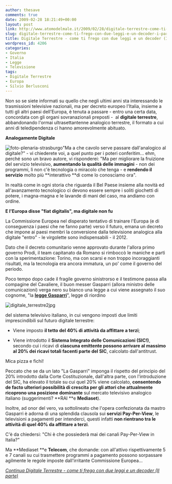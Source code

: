 ```yaml
---
author: thesave
comments: true
date: 2009-02-28 18:21:49+00:00
layout: post
link: http://www.atomodelmale.it/2009/02/28/digitale-terrestre-come-ti-frego-con-due-leggi-e-un-decoder-i-parte/
slug: digitale-terrestre-come-ti-frego-con-due-leggi-e-un-decoder-i-parte
title: Digitale Terrestre - come ti frego con due leggi e un decoder (I parte)
wordpress_id: 4206
categories:
- Governo
- Italia
- Legge
- Televisione
tags:
- Digitale Terrestre
- Europa
- Silvio Berlusconi
---
```


Non so se siete informati su quello che negli ultimi anni sta interessando le trasmissioni televisive nazionali, ma per decreto europeo l'Italia, insieme a tutti gli altri paesi dell'Europa, è tenuta a passare - entro una certa data, concordata con gli organi sovranazionali preposti -  al **digitale terrestre**, abbandonando l'ormai ultrasettantenne analogico terrestre, il formato a cui anni di teledipendenza ci hanno amorevolmente abituato.

**Analogamente Digitale**

![foto-plenaria-strasburgo](http://www.atomodelmale.it/wp-content/uploads/2009/02/foto-plenaria-strasburgo.jpg)"Ma a che cavolo serve passare dall'analogico al digitale?" - vi chiederete voi, a quel punto per i poteri conferitim... ehm, perché sono un bravo autore, vi risponderei: "Ma per migliorare la fruizione del servizio televisivo, **aumentando la qualità delle immagini** - non dei programmi, lì non c'è tecnologia o miracolo che tenga - e **rendendo il servizio** molto più **interattivo **di come lo conosciamo ora".

In realtà come in ogni storia che riguarda il Bel Paese insieme alla novità ed all'avanzamento tecnologico ci devono essere sempre i soliti giochetti di potere, i magna-magna e le lavande di mani del caso, ma andiamo con ordine.

**E l'Europa disse "fiat digitalis", ma digitale non fu**

La Commissione Europea nel disperato tentativo di trainare l'Europa (e di conseguenza i paesi che ne fanno parte) verso il futuro, emana un decreto che impone ai paesi membri la conversione dalla televisione analogica alla digitale "entro" - le virgolette sono indispensabili - il 2012.

Dato che il decreto comunitario venne approvato durante l'allora primo governo Prodi, il team capitanato da Romano si rimboccò le maniche e partì con la sperimentazione: Torino, ma con scarsi e non troppo incoraggianti risultati, ma la tecnologia era ancora immatura, un po' come il governo del periodo.<!-- more -->

Poco tempo dopo cade il fragile governo sinistrorso e il testimone passa alla compagine del Cavaliere, il buon messer Gasparri (allora ministro delle comunicazioni) verga nero su bianco una legge a cui viene assegnato il suo cognome, "la **[legge Gasparri](http://it.wikipedia.org/wiki/Legge_Gasparri)**", legge di riordino

![digitale_terrestre2jpg](http://www.atomodelmale.it/wp-content/uploads/2009/02/digitale_terrestre2jpg.jpg)

del sistema televisivo italiano, in cui vengono imposti due limiti imprescindibili sul futuro digitale terrestre:



	
  * Viene imposto **il tetto del 40% di attività da affittare a terzi**;

	
  * Viene introdotto il **Sistema Integrato delle Comunicazioni (SIC!)**, secondo cui i ricavi di **ciascuna emittente possono arrivare al massimo al 20% dei ricavi totali facenti parte del SIC**, calcolato dall'antitrust.


Mica pizza e fichi!

Peccato che se da un lato "La Gasparri" imponga il rispetto del principio del 20% introdotto dalla Corte Costituzionale, dall'altra parte, con l'introduzione del SIC, ha elevato il totale su cui quel 20% viene calcolato, **consentendo de facto ulteriori possibilità di crescita per gli attori che attualmente ricoprono una posizione dominante** sul mercato televisivo analogico italiano (suggerimenti? **RAI **e **Mediaset**).

Inoltre, ad onor del vero, va sottolineato che l'opera confezionata da mastro Gasparri è adorna di una splendida clausola sui **servizi Pay-Per-View**, le televisioni a pagamenti per intenderci, questi infatti **non rientrano tra le attività di quel 40% da affittare a terzi**.

C'è da chiedersi: "Chi è che possiederà mai dei canali Pay-Per-View in Italia?"

Ma **Mediaset **e **Telecom**, che domande: con all'attivo rispettivamente 5 e 7 canali su cui trasmettere programmi a pagamento possono sorpassare agilmente le regole imposte dall'irritante Commissione Europea...

[_Continua Digitale Terrestre - come ti frego con due leggi e un decoder (II parte)_](http://www.atomodelmale.it/2009/03/29/digitale-terrestre-come-ti-frego-con-due-leggi-e-un-decoder-ii-parte/#more-4406)
